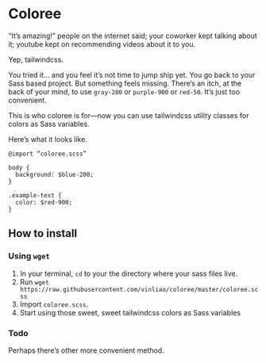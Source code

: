 # Coloree
“It’s amazing!” people on the internet said; your coworker kept talking about it; youtube kept on recommending videos about it to you.

Yep, tailwindcss.

You tried it... and you feel it’s not time to jump ship yet. You go back to your Sass based project. But something feels missing. There’s an itch, at the back of your mind, to use `gray-200` or `purple-900` or `red-50`. It’s just too convenient.

This is who coloree is for—now you can use tailwindcss utility classes for colors as Sass variables.

Here’s what it looks like.

```
@import “coloree.scss”

body {
  background: $blue-200;
}

.example-text {
  color: $red-900;
}
```

## How to install
### Using `wget`
1. In your terminal, `cd` to your the directory where your sass files live.
2. Run `wget https://raw.githubusercontent.com/vinliao/coloree/master/coloree.scss`
3. Import `coloree.scss`.
4. Start using those sweet, sweet tailwindcss colors as Sass variables

### Todo
Perhaps there’s other more convenient method.

